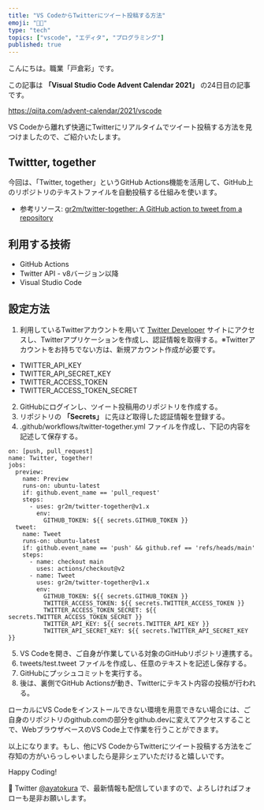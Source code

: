 ```yaml
---
title: "VS CodeからTwitterにツイート投稿する方法"
emoji: "👩‍💻"
type: "tech"
topics: ["vscode", "エディタ", "プログラミング"]
published: true
---
```


こんにちは。職業「戸倉彩」です。

この記事は **「Visual Studio Code Advent Calendar 2021」** の24日目の記事です。

https://qiita.com/advent-calendar/2021/vscode

VS Codeから離れず快適にTwitterにリアルタイムでツイート投稿する方法を見つけましたので、ご紹介いたします。

## Twittter, together
今回は、「Twitter, together」というGitHub Actions機能を活用して、GitHub上のリポジトリのテキストファイルを自動投稿する仕組みを使います。
* 参考リソース: [gr2m/twitter-together: A GitHub action to tweet from a repository](https://github.com/gr2m/twitter-together)

## 利用する技術
* GitHub Actions
* Twitter API - v8バージョン以降
* Visual Studio Code

## 設定方法
1. 利用しているTwitterアカウントを用いて [Twitter Developer](https://developer.twitter.com/en/apps) サイトにアクセスし、Twitterアプリケーションを作成し、認証情報を取得する。※Twitterアカウントをお持ちでない方は、新規アカウント作成が必要です。
  * TWITTER_API_KEY
  * TWITTER_API_SECRET_KEY
  * TWITTER_ACCESS_TOKEN
  * TWITTER_ACCESS_TOKEN_SECRET
2. GitHubにログインし、ツイート投稿用のリポジトリを作成する。
3. リポジトリの **「Secrets」** に先ほど取得した認証情報を登録する。
4. .github/workflows/twitter-together.yml ファイルを作成し、下記の内容を記述して保存する。
```
on: [push, pull_request]
name: Twitter, together!
jobs:
  preview:
    name: Preview
    runs-on: ubuntu-latest
    if: github.event_name == 'pull_request'
    steps:
      - uses: gr2m/twitter-together@v1.x
        env:
          GITHUB_TOKEN: ${{ secrets.GITHUB_TOKEN }}
  tweet:
    name: Tweet
    runs-on: ubuntu-latest
    if: github.event_name == 'push' && github.ref == 'refs/heads/main'
    steps:
      - name: checkout main
        uses: actions/checkout@v2
      - name: Tweet
        uses: gr2m/twitter-together@v1.x
        env:
          GITHUB_TOKEN: ${{ secrets.GITHUB_TOKEN }}
          TWITTER_ACCESS_TOKEN: ${{ secrets.TWITTER_ACCESS_TOKEN }}
          TWITTER_ACCESS_TOKEN_SECRET: ${{ secrets.TWITTER_ACCESS_TOKEN_SECRET }}
          TWITTER_API_KEY: ${{ secrets.TWITTER_API_KEY }}
          TWITTER_API_SECRET_KEY: ${{ secrets.TWITTER_API_SECRET_KEY }}
```
5. VS Codeを開き、ご自身が作業している対象のGitHubリポジトリ連携する。
6. tweets/test.tweet ファイルを作成し、任意のテキストを記述し保存する。
7. GitHubにプッシュコミットを実行する。
8. 後は、裏側でGitHub Actionsが動き、Twitterにテキスト内容の投稿が行われる。

ローカルにVS Codeをインストールできない環境を用意できない場合には、ご自身のリポジトリのgithub.comの部分をgithub.devに変えてアクセスすることで、WebブラウザベースのVS Code上で作業を行うことができます。

以上になります。もし、他にVS CodeからTwitterにツイート投稿する方法をご存知の方がいらっしゃいましたら是非シェアいただけると嬉しいです。

Happy Coding!

📱 Twitter [@ayatokura](https://twitter.com/ayatokura) で、最新情報も配信していますので、よろしければフォローも是非お願いします。